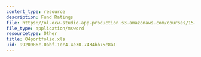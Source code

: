```yaml
---
content_type: resource
description: Fund Ratings
file: https://ol-ocw-studio-app-production.s3.amazonaws.com/courses/15-057-systems-optimization-spring-2003/9920986c0abf1ec44e307434bb75c8a1_04portfolio.xls
file_type: application/msword
resourcetype: Other
title: 04portfolio.xls
uid: 9920986c-0abf-1ec4-4e30-7434bb75c8a1
---
```

